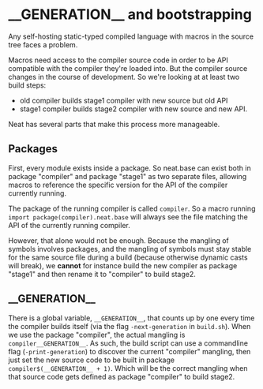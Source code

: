 # \_\_GENERATION\_\_ and bootstrapping

Any self-hosting static-typed compiled language with macros in the source tree faces a problem.

Macros need access to the compiler source code in order to be API compatible
with the compiler they're loaded into. But the compiler source changes
in the course of development. So we're looking at at least two build steps:

- old compiler builds stage1 compiler with new source but old API
- stage1 compiler builds stage2 compiler with new source and new API.

Neat has several parts that make this process more manageable.

## Packages

First, every module exists inside a package. So neat.base can exist both in
package "compiler" and package "stage1" as two separate files, allowing macros
to reference the specific version for the API of the compiler currently running.

The package of the running compiler is called `compiler`. So a macro running
`import package(compiler).neat.base` will always see the file matching the API
of the currently running compiler.

However, that alone would not be enough. Because the mangling of symbols
involves packages, and the mangling of symbols must stay stable for the
same source file during a build (because otherwise dynamic casts will break),
we **cannot** for instance build the new compiler as package "stage1" and then
rename it to "compiler" to build stage2.

## \_\_GENERATION\_\_

There is a global variable, `__GENERATION__`, that counts up by one every time
the compiler builds itself (via the flag `-next-generation` in `build.sh`).
When we use the package "compiler", the actual mangling is
`compiler__GENERATION__`. As such, the build script can use a commandline flag
(`-print-generation`) to discover the current "compiler" mangling, then just
set the new source code to be built in package `compiler$(__GENERATION__ + 1)`.
Which will be the correct mangling when that source code gets defined as
package "compiler" to build stage2.
